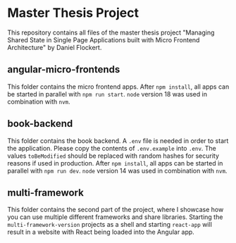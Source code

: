# Master Thesis Project

This repository contains all files of the master thesis project "Managing Shared State in Single Page Applications built with Micro Frontend
Architecture" by Daniel Flockert.

## angular-micro-frontends

This folder contains the micro frontend apps. After `npm install`, all apps can be started in parallel with `npm run start`. `node` version 18 was used in combination with `nvm`.

## book-backend

This folder contains the book backend. A `.env` file is needed in order to start the application. Please copy the contents of `.env.example` into `.env`. The values `toBeModified` should be replaced with random hashes for security reasons if used in production. After `npm install`, all apps can be started in parallel with `npm run dev`. `node` version 14 was used in combination with `nvm`.

## multi-framework

This folder contains the second part of the project, where I showcase how you can use multiple different frameworks and share libraries. Starting the `multi-framework-version` projects as a shell and starting `react-app` will result in a website with React being loaded into the Angular app.
